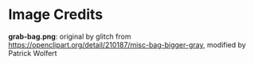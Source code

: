 Image Credits
===========

**grab-bag.png**: original by glitch from https://openclipart.org/detail/210187/misc-bag-bigger-gray, modified by Patrick Wolfert